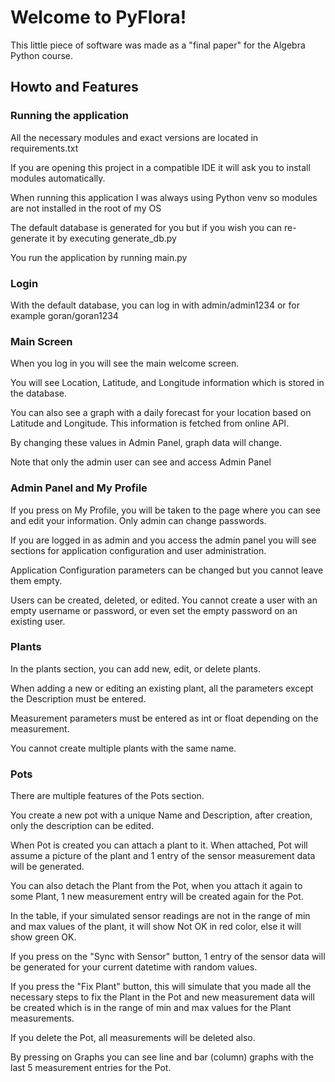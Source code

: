 # Welcome to PyFlora!

This little piece of software was made as a "final paper" for the Algebra Python course.

## Howto and Features

### Running the application
All the necessary modules and exact versions are located in requirements.txt

If you are opening this project in a compatible IDE it will ask you to install modules automatically.

When running this application I was always using Python venv so modules are not installed in the root of my OS

The default database is generated for you but if you wish you can re-generate it by executing generate_db.py

You run the application by running main.py
### Login
With the default database, you can log in with admin/admin1234 or for example goran/goran1234

### Main Screen
When you log in you will see the main welcome screen.

You will see Location, Latitude, and Longitude information which is stored in the database.

You can also see a graph with a daily forecast for your location based on Latitude and Longitude. This information is fetched from online API.

By changing these values in Admin Panel, graph data will change.

Note that only the admin user can see and access Admin Panel
### Admin Panel and My Profile
If you press on My Profile, you will be taken to the page where you can see and edit your information. Only admin can change passwords.

If you are logged in as admin and you access the admin panel you will see sections for application configuration and user administration.

Application Configuration parameters can be changed but you cannot leave them empty.

Users can be created, deleted, or edited. You cannot create a user with an empty username or password, or even set the empty password on an existing user.
### Plants
In the plants section, you can add new, edit, or delete plants.

When adding a new or editing an existing plant, all the parameters except the Description must be entered.

Measurement parameters must be entered as int or float depending on the measurement.

You cannot create multiple plants with the same name.
### Pots
There are multiple features of the Pots section.

You create a new pot with a unique Name and Description, after creation, only the description can be edited.

When Pot is created you can attach a plant to it. When attached, Pot will assume a picture of the plant and 1 entry of the sensor measurement data will be generated.

You can also detach the Plant from the Pot, when you attach it again to some Plant, 1 new measurement entry will be created again for the Pot.

In the table, if your simulated sensor readings are not in the range of min and max values of the plant, it will show Not OK in red color, else it will show green OK.

If you press on the "Sync with Sensor" button, 1 entry of the sensor data will be generated for your current datetime with random values.

If you press the "Fix Plant" button, this will simulate that you made all the necessary steps to fix the Plant in the
Pot and new measurement data will be created which is in the range of min and max values for the Plant measurements.

If you delete the Pot, all measurements will be deleted also.

By pressing on Graphs you can see line and bar (column) graphs with the last 5 measurement entries for the Pot.

